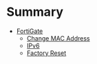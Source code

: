 # Summary

* [FortiGate](./FortiGate/README.md)
    * [Change MAC Address](./FortiGate/ChangeMACAddress.md)
    * [IPv6](./FortiGate/IPv6.md)
    * [Factory Reset](./FortiGate/FactoryReset.md)
